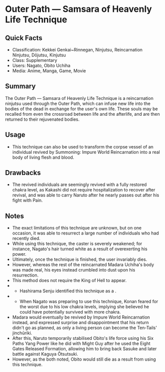 # Outer Path — Samsara of Heavenly Life Technique

## Quick Facts
- Classification: Kekkei Genkai~Rinnegan, Ninjutsu, Reincarnation Ninjutsu, Dōjutsu, Kinjutsu
- Class: Supplementary
- Users: Nagato, Obito Uchiha
- Media: Anime, Manga, Game, Movie

## Summary
The Outer Path — Samsara of Heavenly Life Technique is a reincarnation ninjutsu used through the Outer Path, which can infuse new life into the bodies of the dead in exchange for the user's own life. These souls may be recalled from even the crossroad between life and the afterlife, and are then returned to their rejuvenated bodies.

## Usage
- This technique can also be used to transform the corpse vessel of an individual revived by Summoning: Impure World Reincarnation into a real body of living flesh and blood.

## Drawbacks
- The revived individuals are seemingly revived with a fully restored chakra level, as Kakashi did not require hospitalization to recover after revival, and was able to carry Naruto after he nearly passes out after his fight with Pain.

## Notes
- The exact limitations of this technique are unknown, but on one occasion, it was able to resurrect a large number of individuals who had recently died.
- While using this technique, the caster is severely weakened; for instance, Nagato's hair turned white as a result of overexerting his power.
- Ultimately, once the technique is finished, the user invariably dies.
- However, whereas the rest of the reincarnated Madara Uchiha's body was made real, his eyes instead crumbled into dust upon his resurrection.
- This method does not require the King of Hell to appear.
- * Hashirama Senju identified this technique as a .
- * When Nagato was preparing to use this technique, Konan feared for the worst due to his low chakra levels, implying she believed he could have potentially survived with more chakra.
- Madara would eventually be revived by Impure World Reincarnation instead, and expressed surprise and disappointment that his return didn't go as planned, as only a living person can become the Ten-Tails' jinchūriki.
- After this, Naruto temporarily stabilised Obito's life force using his Six Paths Yang Power like he did with Might Guy after he used the Eight Gates Released Formation, allowing him to bring back Sasuke and later battle against Kaguya Ōtsutsuki.
- However, as the both noted, Obito would still die as a result from using this technique.
